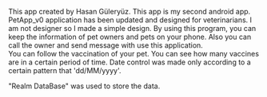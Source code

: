 This app created by Hasan Güleryüz.
This app is my second android app. 
PetApp_v0 application has been updated and designed for veterinarians.
I am not designer so I made a simple design. 
By using this program, you can keep the information of pet owners and pets on your phone.
Also you can call the owner and send message with use this application.  
You can follow the vaccination of your pet.
You can see how many vaccines are in a certain period of time. 
Date control was made only according to a certain pattern that 'dd/MM/yyyy'.

"Realm DataBase" was used to store the data.
